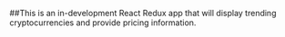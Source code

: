 ##This is an in-development React Redux app that will display trending cryptocurrencies and provide pricing information.
